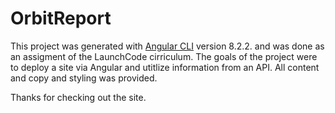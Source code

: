 # OrbitReport

This project was generated with [Angular CLI](https://github.com/angular/angular-cli) version 8.2.2. and was done as an assigment of the LaunchCode cirriculum. The goals of the project were to deploy a site via Angular and utitlize information from an API. All content and copy and styling was provided. 

Thanks for checking out the site.



